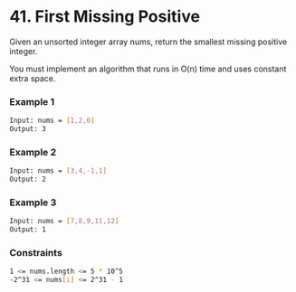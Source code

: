 # 41. First Missing Positive

Given an unsorted integer array nums, return the smallest missing positive integer.

You must implement an algorithm that runs in O(n) time and uses constant extra space.

### Example 1
```sh
Input: nums = [1,2,0]
Output: 3
```

### Example 2
```sh
Input: nums = [3,4,-1,1]
Output: 2
```

### Example 3
```sh
Input: nums = [7,8,9,11,12]
Output: 1
```

### Constraints
```sh
1 <= nums.length <= 5 * 10^5
-2^31 <= nums[i] <= 2^31 - 1
```
